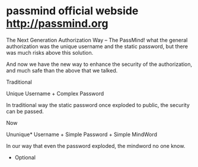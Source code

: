# passmind official webside http://passmind.org
The Next Generation Authorization Way – The PassMind!
what the general authorization was the unique username and the static password, but there was much risks above this solution.

And now we have the new way to enhance the security of the authorization, and much safe than the above that we talked.

Traditional

Unique Username + Complex Password

In traditional way the static password once exploded to public, the security can be passed.

Now

Ununique* Username + Simple Password + Simple MindWord

In our way that even the password exploded, the mindword no one know.

 

* Optional

